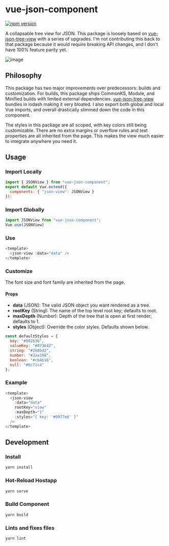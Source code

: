 # vue-json-component

[![npm version](https://badge.fury.io/js/vue-json-component.svg)](https://badge.fury.io/js/vue-json-component)

A collapsable tree view for JSON. This package is loosely based on [vue-json-tree-view](https://github.com/michaelfitzhavey/vue-json-tree-view) with a series of upgrades. I'm not contributing this back to that package because it would require breaking API changes, and I don't have 100% feature parity yet.

![image](https://user-images.githubusercontent.com/5761061/54875519-0d133b80-4dbe-11e9-826e-2e9048f9b1da.png)

## Philosophy

This package has two major improvements over predecessors: builds and customization. For builds, this package ships CommonKS, Module, and Minified builds with limited external dependencies. [vue-json-tree-view](https://github.com/michaelfitzhavey/vue-json-tree-view) bundles in lodash making it very bloated. I also export both global and local Vue imports, and overall drastically slimmed down the code in this component.

The styles in this package are all scoped, with key colors still being customizable. There are no extra margins or overflow rules and text properties are all inherited from the page. This makes the view much easier to integrate anywhere you need it.

## Usage

### Import Locally

```js
import { JSONView } from "vue-json-component";
export default Vue.extend({
  components: { "json-view": JSONView }
});
```

### Import Globally

```js
import JSONView from "vue-json-component";
Vue.use(JSONView)
```

### Use

```js
<template>
  <json-view :data="data" />
</template>

```

### Customize

The font size and font family are inherited from the page.

#### Props

* **data** (JSON): The valid JSON object you want rendered as a tree.
* **rootKey** (String): The name of the top level root key; defaults to root.
* **maxDepth** (Number): Depth of the tree that is open at first render; defaults to 1.
* **styles** (Object): Override the color styles. Defaults shown below.

```js
const defaultStyles = {
  key: "#002b36",
  valueKey: "#073642",
  string: "#268bd2",
  number: "#2aa198",
  boolean: "#cb4b16",
  null: "#6c71c4"
};
```

### Example
```js
<template>
  <json-view
    :data="data"
    rootKey="view"
    :maxDepth="1"
    :styles="{ key: '#0977e6' }"
  />
</template>
```

## Development

### Install

```bash
yarn install
```

### Hot-Reload Hostapp

```bash
yarn serve
```

### Build Component

```bash
yarn build
```

### Lints and fixes files

```bash
yarn lint
```
